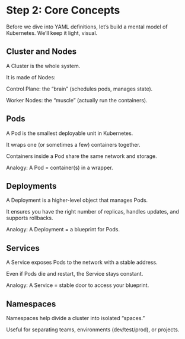 # Step 2: Core Concepts

Before we dive into YAML definitions, let’s build a mental model of Kubernetes.
We’ll keep it light, visual.

## Cluster and Nodes

A Cluster is the whole system.

It is made of Nodes:

Control Plane: the “brain” (schedules pods, manages state).

Worker Nodes: the “muscle” (actually run the containers).

## Pods

A Pod is the smallest deployable unit in Kubernetes.

It wraps one (or sometimes a few) containers together.

Containers inside a Pod share the same network and storage.

Analogy: A Pod = container(s) in a wrapper.

## Deployments

A Deployment is a higher-level object that manages Pods.

It ensures you have the right number of replicas, handles updates, and supports rollbacks.

Analogy: A Deployment = a blueprint for Pods.

## Services

A Service exposes Pods to the network with a stable address.

Even if Pods die and restart, the Service stays constant.

Analogy: A Service = stable door to access your blueprint.

## Namespaces

Namespaces help divide a cluster into isolated “spaces.”

Useful for separating teams, environments (dev/test/prod), or projects.
